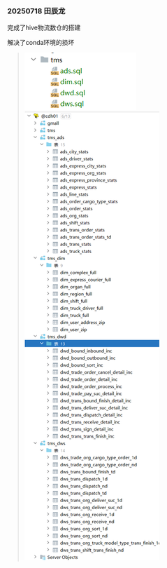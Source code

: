 ### 20250718 田辰龙
完成了hive物流数仓的搭建

解决了conda环境的损坏
>![img.png](imgs/img1223.png)
![img.png](imgs/img1234.png)